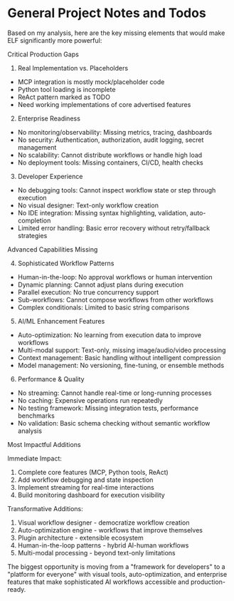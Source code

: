 # General Project Notes and Todos
Based on my analysis, here are the key missing elements that would make ELF significantly more powerful:

Critical Production Gaps

1. Real Implementation vs. Placeholders

- MCP integration is mostly mock/placeholder code
- Python tool loading is incomplete
- ReAct pattern marked as TODO
- Need working implementations of core advertised features

2. Enterprise Readiness

- No monitoring/observability: Missing metrics, tracing, dashboards
- No security: Authentication, authorization, audit logging, secret management
- No scalability: Cannot distribute workflows or handle high load
- No deployment tools: Missing containers, CI/CD, health checks

3. Developer Experience

- No debugging tools: Cannot inspect workflow state or step through execution
- No visual designer: Text-only workflow creation
- No IDE integration: Missing syntax highlighting, validation, auto-completion
- Limited error handling: Basic error recovery without retry/fallback strategies

Advanced Capabilities Missing

4. Sophisticated Workflow Patterns

- Human-in-the-loop: No approval workflows or human intervention
- Dynamic planning: Cannot adjust plans during execution
- Parallel execution: No true concurrency support
- Sub-workflows: Cannot compose workflows from other workflows
- Complex conditionals: Limited to basic string comparisons

5. AI/ML Enhancement Features

- Auto-optimization: No learning from execution data to improve workflows
- Multi-modal support: Text-only, missing image/audio/video processing
- Context management: Basic handling without intelligent compression
- Model management: No versioning, fine-tuning, or ensemble methods

6. Performance & Quality

- No streaming: Cannot handle real-time or long-running processes
- No caching: Expensive operations run repeatedly
- No testing framework: Missing integration tests, performance benchmarks
- No validation: Basic schema checking without semantic workflow analysis

Most Impactful Additions

Immediate Impact:
1. Complete core features (MCP, Python tools, ReAct)
2. Add workflow debugging and state inspection
3. Implement streaming for real-time interactions
4. Build monitoring dashboard for execution visibility

Transformative Additions:
1. Visual workflow designer - democratize workflow creation
2. Auto-optimization engine - workflows that improve themselves
3. Plugin architecture - extensible ecosystem
4. Human-in-the-loop patterns - hybrid AI-human workflows
5. Multi-modal processing - beyond text-only limitations

The biggest opportunity is moving from a "framework for developers" to a "platform for everyone" with visual tools, auto-optimization, and enterprise
features that make sophisticated AI workflows accessible and production-ready.

